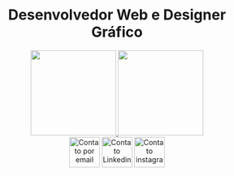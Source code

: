 <div align="center">
  <h1>Desenvolvedor Web e Designer Gráfico</h1>
  <a href="https://github.com/julianobelini">
  <img height="168em" src="https://github-readme-stats.vercel.app/api?username=julianobelini&show_icons=true&theme=dracula&include_all_commits=true&count_private=true"/>
  <img height="168em" src="https://github-readme-stats.vercel.app/api/top-langs/?username=julianobelini&layout=compact&langs_count=7&theme=dracula"/>
</div>

<div class="Div_Icons" align="center">
  <a href='julianobelini123@gmail.com'><img src="https://upload.wikimedia.org/wikipedia/commons/thumb/7/7e/Gmail_icon_%282020%29.svg/2560px-Gmail_icon_%282020%29.svg.png" alt="Contato por email" width="60em"></a>
  <a href="https://www.linkedin.com/in/juliano-de-almeida-belini-090a6b251/"><img src="https://expertdigital.net/wp-content/uploads/2018/11/linkedin-logo.png" alt="Contato Linkedin" width="60em"></a>
  <a href="https://www.instagram.com/jujubelini1/"><img src="https://png.pngtree.com/png-vector/20221018/ourmid/pngtree-instagram-social-platform-icon-png-image_6315976.png" alt="Contato instagram" width="60em"></a>
</div>
